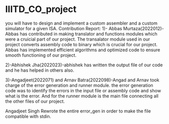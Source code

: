 # IIITD_CO_project
you will have to design and implement a custom assembler and a custom simulator for a given ISA.
Contribution Report:
1)- Abbas Murtaza(2022012)-Abbas has contributed in making translator and functions modules which were a cruicial part of our project.
The transalator module used in our project converts assembly code to binary which is crucial for our project.
Abbas has implemented efficient algorithms and optimized code to ensure smooth functioning of our project.

2)-Abhishek Jha(2022023)-abhishek has written the output file of our code and he has helped in others also.

3)-Angadjeet(2022071) and Arnav Batra(2022098)-Angad and Arnav took charge of the error generation and runner module.
the error generation code was to identify the errors in the input file or assembly code and show what is the error.
And for the runner module is the main file connecting all the other files of our project.

Angadjeet Singh Rewrote the entire error_gen in order to make the file compatible with stdin.
                          
                    
